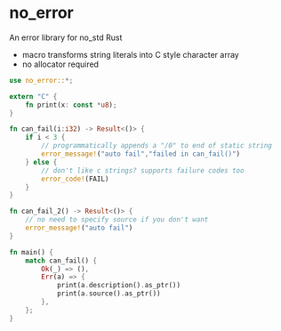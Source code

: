 # no_error

An error library for no_std Rust

* macro transforms string literals into C style character array
* no allocator required

```rust
use no_error::*;

extern "C" {
    fn print(x: const *u8);
}

fn can_fail(i:i32) -> Result<()> {
    if i < 3 { 
        // programmatically appends a "/0" to end of static string
        error_message!("auto fail","failed in can_fail()")
    } else {
        // don't like c strings? supports failure codes too
        error_code!(FAIL)
    }
}

fn can_fail_2() -> Result<()> {
    // no need to specify source if you don't want
    error_message!("auto fail")
}

fn main() {
    match can_fail() {
        Ok(_) => (),
        Err(a) => {
            print(a.description().as_ptr())
            print(a.source().as_ptr())
        },
    };
}
```
